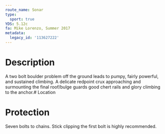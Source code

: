 ```yaml
---
route_name: Sonar
type:
  sport: true
YDS: 5.12c
fa: Mike Lorenzo, Summer 2017
metadata:
  legacy_id: '113627222'
---
```

# Description
A two bolt boulder problem off the ground leads to pumpy, fairly powerful, and sustained climbing. A delicate redpoint crux approaching and surmounting the final roof/bulge guards good chert rails and glory climbing to the anchor.# Location
# Protection
Seven bolts to chains. Stick clipping the first bolt is highly recommended.